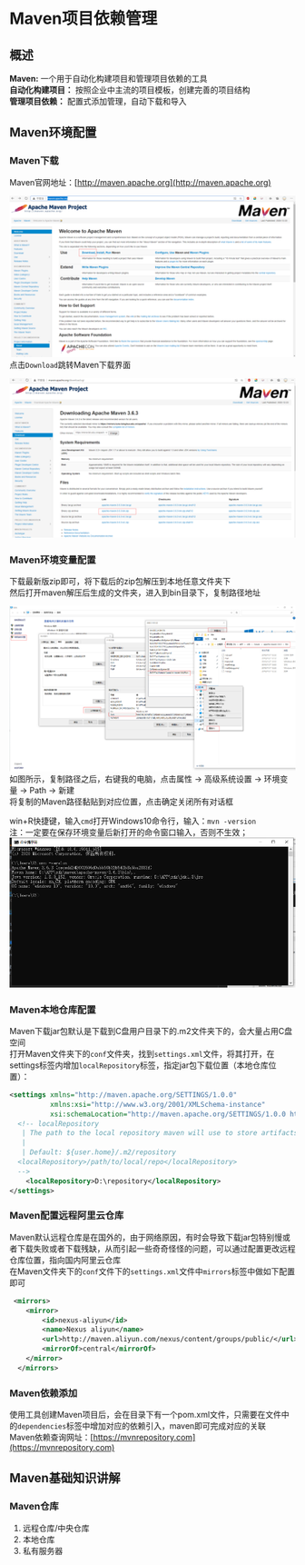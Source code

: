 # Maven项目依赖管理

## 概述
**Maven:** 一个用于自动化构建项目和管理项目依赖的工具  
**自动化构建项目：** 按照企业中主流的项目模板，创建完善的项目结构  
**管理项目依赖：** 配置式添加管理，自动下载和导入  

## Maven环境配置

### Maven下载
Maven官网地址：[http://maven.apache.org](http://maven.apache.org)

![Maven官网图示](../../images/java/maven/Maven官网图示.png)
点击`Download`跳转Maven下载界面  

![Maven下载图示](../../images/java/maven/Maven下载图示.png)

### Maven环境变量配置
下载最新版zip即可，将下载后的zip包解压到本地任意文件夹下  
然后打开maven解压后生成的文件夹，进入到bin目录下，复制路径地址

![Maven环境变量配置图示](../../images/java/maven/Maven环境变量配置图示.png)
如图所示，复制路径之后，右键我的电脑，点击属性 -> 高级系统设置 -> 环境变量 -> Path -> 新建  
将复制的Maven路径黏贴到对应位置，点击确定关闭所有对话框

win+R快捷键，输入`cmd`打开Windows10命令行，输入：`mvn -version`  
注：一定要在保存环境变量后新打开的命令窗口输入，否则不生效；  
![Maven版本查看图示](../../images/java/maven/Maven版本查看图示.png)

### Maven本地仓库配置
Maven下载jar包默认是下载到C盘用户目录下的.m2文件夹下的，会大量占用C盘空间  
打开Maven文件夹下的`conf`文件夹，找到`settings.xml`文件，将其打开，在settings标签内增加`localRepository`标签，指定jar包下载位置（本地仓库位置）：  
```xml
<settings xmlns="http://maven.apache.org/SETTINGS/1.0.0"
          xmlns:xsi="http://www.w3.org/2001/XMLSchema-instance"
          xsi:schemaLocation="http://maven.apache.org/SETTINGS/1.0.0 http://maven.apache.org/xsd/settings-1.0.0.xsd">
  <!-- localRepository
   | The path to the local repository maven will use to store artifacts.
   |
   | Default: ${user.home}/.m2/repository
  <localRepository>/path/to/local/repo</localRepository>
  -->
    <localRepository>D:\repository</localRepository>
</settings>
```
### Maven配置远程阿里云仓库
Maven默认远程仓库是在国外的，由于网络原因，有时会导致下载jar包特别慢或者下载失败或者下载残缺，从而引起一些奇奇怪怪的问题，可以通过配置更改远程仓库位置，指向国内阿里云仓库  
在Maven文件夹下的`conf`文件下的`settings.xml`文件中`mirrors`标签中做如下配置即可
```xml
 <mirrors>
	<mirror>
		<id>nexus-aliyun</id>
		<name>Nexus aliyun</name>
		<url>http://maven.aliyun.com/nexus/content/groups/public/</url> 
		<mirrorOf>central</mirrorOf> 
	</mirror>
  </mirrors>
```

### Maven依赖添加
使用工具创建Maven项目后，会在目录下有一个pom.xml文件，只需要在文件中的`dependencies`标签中增加对应的依赖引入，maven即可完成对应的关联  
Maven依赖查询网址：[https://mvnrepository.com](https://mvnrepository.com)

## Maven基础知识讲解

### Maven仓库
1. 远程仓库/中央仓库
2. 本地仓库
3. 私有服务器